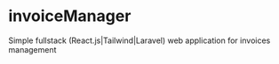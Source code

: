# invoiceManager
Simple fullstack (React.js|Tailwind|Laravel) web application for invoices management
